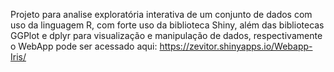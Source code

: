 Projeto para analise exploratória interativa de um conjunto de dados com uso da linguagem R, com forte uso da biblioteca Shiny, além das bibliotecas GGPlot e dplyr para visualização e manipulação de dados, respectivamente
o WebApp pode ser acessado aqui: https://zevitor.shinyapps.io/Webapp-Iris/ 
